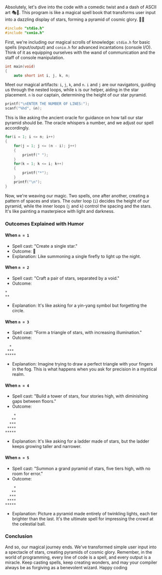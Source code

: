 Absolutely, let's dive into the code with a comedic twist and a dash of ASCII art 🎭🚀. This program is like a magical spell book that transforms user input into a dazzling display of stars, forming a pyramid of cosmic glory. 🌟✨

```c
#include "stdio.h"
#include "conio.h"
```

First, we're including our magical scrolls of knowledge: `stdio.h` for basic spells (input/output) and `conio.h` for advanced incantations (console I/O). Think of it as equipping ourselves with the wand of communication and the staff of console manipulation.

```c
int main(void)
{
    auto short int i, j, k, n;
```

Meet our magical artifacts: `i`, `j`, `k`, and `n`. `i` and `j` are our navigators, guiding us through the nested loops, while `k` is our helper, aiding in the star placement. `n` is our captain, determining the height of our star pyramid.

```c
printf("\nENTER THE NUMBER OF LINES:");
scanf("%hd", &n);
```

This is like asking the ancient oracle for guidance on how tall our star pyramid should be. The oracle whispers a number, and we adjust our spell accordingly.

```c
for(i = 1; i <= n; i++)
{
    for(j = 1; j <= (n - i); j++)
    {
        printf(" ");
    }
    for(k = 1; k <= i; k++)
    {
        printf("*");
    }
    printf("\n");
}
```

Now, we're weaving our magic. Two spells, one after another, creating a pattern of spaces and stars. The outer loop (`i`) decides the height of our pyramid, while the inner loops (`j` and `k`) control the spacing and the stars. It's like painting a masterpiece with light and darkness.

### Outcomes Explained with Humor

#### When `n = 1`

-   Spell cast: "Create a single star."
-   Outcome: 🌟
-   Explanation: Like summoning a single firefly to light up the night.

#### When `n = 2`

-   Spell cast: "Craft a pair of stars, separated by a void."
-   Outcome:

```
*
**
```

-   Explanation: It's like asking for a yin-yang symbol but forgetting the circle.

#### When `n = 3`

-   Spell cast: "Form a triangle of stars, with increasing illumination."
-   Outcome:

```
  *
 ***
*****
```

-   Explanation: Imagine trying to draw a perfect triangle with your fingers in the fog. This is what happens when you ask for precision in a mystical realm.

#### When `n = 4`

-   Spell cast: "Build a tower of stars, four stories high, with diminishing gaps between floors."
-   Outcome:

```
    *
   **
  ***
 ****
*****
```

-   Explanation: It's like asking for a ladder made of stars, but the ladder keeps growing taller and narrower.

#### When `n = 5`

-   Spell cast: "Summon a grand pyramid of stars, five tiers high, with no room for error."
-   Outcome:

```
    *
   **
  ***
 ****
*****
```

-   Explanation: Picture a pyramid made entirely of twinkling lights, each tier brighter than the last. It's the ultimate spell for impressing the crowd at the celestial ball.

### Conclusion

And so, our magical journey ends. We've transformed simple user input into a spectacle of stars, creating pyramids of cosmic glory. Remember, in the world of programming, every line of code is a spell, and every output is a miracle. Keep casting spells, keep creating wonders, and may your compiler always be as forgiving as a benevolent wizard. Happy coding
